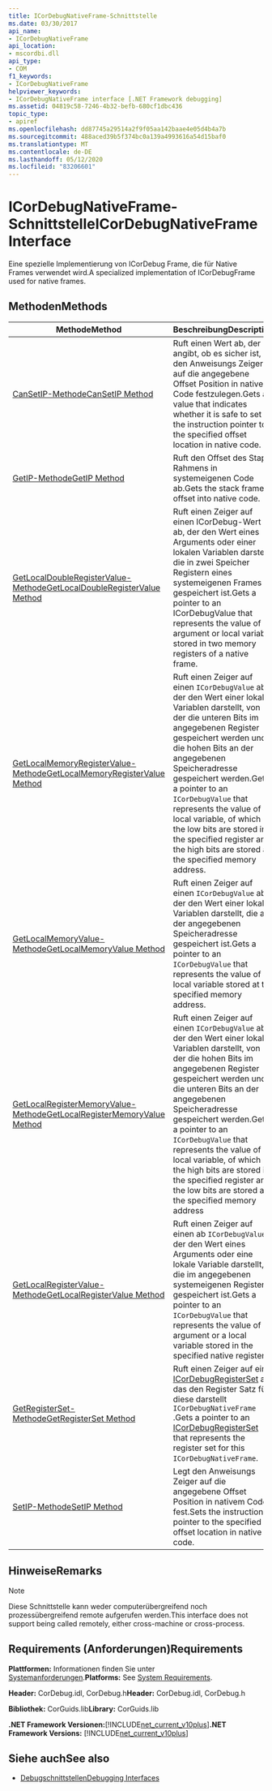 ```yaml
---
title: ICorDebugNativeFrame-Schnittstelle
ms.date: 03/30/2017
api_name:
- ICorDebugNativeFrame
api_location:
- mscordbi.dll
api_type:
- COM
f1_keywords:
- ICorDebugNativeFrame
helpviewer_keywords:
- ICorDebugNativeFrame interface [.NET Framework debugging]
ms.assetid: 04819c58-7246-4b32-befb-680cf1dbc436
topic_type:
- apiref
ms.openlocfilehash: dd87745a29514a2f9f05aa142baae4e05d4b4a7b
ms.sourcegitcommit: 488aced39b5f374bc0a139a4993616a54d15baf0
ms.translationtype: MT
ms.contentlocale: de-DE
ms.lasthandoff: 05/12/2020
ms.locfileid: "83206601"
---
```

# <a name="icordebugnativeframe-interface"></a><span data-ttu-id="58acf-102">ICorDebugNativeFrame-Schnittstelle</span><span class="sxs-lookup"><span data-stu-id="58acf-102">ICorDebugNativeFrame Interface</span></span>

<span data-ttu-id="58acf-103">Eine spezielle Implementierung von ICorDebug Frame, die für Native Frames verwendet wird.</span><span class="sxs-lookup"><span data-stu-id="58acf-103">A specialized implementation of ICorDebugFrame used for native frames.</span></span>  
  
## <a name="methods"></a><span data-ttu-id="58acf-104">Methoden</span><span class="sxs-lookup"><span data-stu-id="58acf-104">Methods</span></span>  
  
|<span data-ttu-id="58acf-105">Methode</span><span class="sxs-lookup"><span data-stu-id="58acf-105">Method</span></span>|<span data-ttu-id="58acf-106">Beschreibung</span><span class="sxs-lookup"><span data-stu-id="58acf-106">Description</span></span>|  
|------------|-----------------|  
|[<span data-ttu-id="58acf-107">CanSetIP-Methode</span><span class="sxs-lookup"><span data-stu-id="58acf-107">CanSetIP Method</span></span>](icordebugnativeframe-cansetip-method.md)|<span data-ttu-id="58acf-108">Ruft einen Wert ab, der angibt, ob es sicher ist, den Anweisungs Zeiger auf die angegebene Offset Position in nativem Code festzulegen.</span><span class="sxs-lookup"><span data-stu-id="58acf-108">Gets a value that indicates whether it is safe to set the instruction pointer to the specified offset location in native code.</span></span>|  
|[<span data-ttu-id="58acf-109">GetIP-Methode</span><span class="sxs-lookup"><span data-stu-id="58acf-109">GetIP Method</span></span>](icordebugnativeframe-getip-method.md)|<span data-ttu-id="58acf-110">Ruft den Offset des Stapel Rahmens in systemeigenen Code ab.</span><span class="sxs-lookup"><span data-stu-id="58acf-110">Gets the stack frame's offset into native code.</span></span>|  
|[<span data-ttu-id="58acf-111">GetLocalDoubleRegisterValue-Methode</span><span class="sxs-lookup"><span data-stu-id="58acf-111">GetLocalDoubleRegisterValue Method</span></span>](icordebugnativeframe-getlocaldoubleregistervalue-method.md)|<span data-ttu-id="58acf-112">Ruft einen Zeiger auf einen ICorDebug-Wert ab, der den Wert eines Arguments oder einer lokalen Variablen darstellt, die in zwei Speicher Registern eines systemeigenen Frames gespeichert ist.</span><span class="sxs-lookup"><span data-stu-id="58acf-112">Gets a pointer to an ICorDebugValue that represents the value of an argument or local variable stored in two memory registers of a native frame.</span></span>|  
|[<span data-ttu-id="58acf-113">GetLocalMemoryRegisterValue-Methode</span><span class="sxs-lookup"><span data-stu-id="58acf-113">GetLocalMemoryRegisterValue Method</span></span>](icordebugnativeframe-getlocalmemoryregistervalue-method.md)|<span data-ttu-id="58acf-114">Ruft einen Zeiger auf einen `ICorDebugValue` ab, der den Wert einer lokalen Variablen darstellt, von der die unteren Bits im angegebenen Register gespeichert werden und die hohen Bits an der angegebenen Speicheradresse gespeichert werden.</span><span class="sxs-lookup"><span data-stu-id="58acf-114">Gets a pointer to an `ICorDebugValue` that represents the value of a local variable, of which the low bits are stored in the specified register and the high bits are stored at the specified memory address.</span></span>|  
|[<span data-ttu-id="58acf-115">GetLocalMemoryValue-Methode</span><span class="sxs-lookup"><span data-stu-id="58acf-115">GetLocalMemoryValue Method</span></span>](icordebugnativeframe-getlocalmemoryvalue-method.md)|<span data-ttu-id="58acf-116">Ruft einen Zeiger auf einen `ICorDebugValue` ab, der den Wert einer lokalen Variablen darstellt, die an der angegebenen Speicheradresse gespeichert ist.</span><span class="sxs-lookup"><span data-stu-id="58acf-116">Gets a pointer to an `ICorDebugValue` that represents the value of a local variable stored at the specified memory address.</span></span>|  
|[<span data-ttu-id="58acf-117">GetLocalRegisterMemoryValue-Methode</span><span class="sxs-lookup"><span data-stu-id="58acf-117">GetLocalRegisterMemoryValue Method</span></span>](icordebugnativeframe-getlocalregistermemoryvalue-method.md)|<span data-ttu-id="58acf-118">Ruft einen Zeiger auf einen `ICorDebugValue` ab, der den Wert einer lokalen Variablen darstellt, von der die hohen Bits im angegebenen Register gespeichert werden und die unteren Bits an der angegebenen Speicheradresse gespeichert werden.</span><span class="sxs-lookup"><span data-stu-id="58acf-118">Gets a pointer to an `ICorDebugValue` that represents the value of a local variable, of which the high bits are stored in the specified register and the low bits are stored at the specified memory address</span></span>|  
|[<span data-ttu-id="58acf-119">GetLocalRegisterValue-Methode</span><span class="sxs-lookup"><span data-stu-id="58acf-119">GetLocalRegisterValue Method</span></span>](icordebugnativeframe-getlocalregistervalue-method.md)|<span data-ttu-id="58acf-120">Ruft einen Zeiger auf einen ab `ICorDebugValue` , der den Wert eines Arguments oder eine lokale Variable darstellt, die im angegebenen systemeigenen Register gespeichert ist.</span><span class="sxs-lookup"><span data-stu-id="58acf-120">Gets a pointer to an `ICorDebugValue` that represents the value of an argument or a local variable stored in the specified native register.</span></span>|  
|[<span data-ttu-id="58acf-121">GetRegisterSet-Methode</span><span class="sxs-lookup"><span data-stu-id="58acf-121">GetRegisterSet Method</span></span>](icordebugnativeframe-getregisterset-method.md)|<span data-ttu-id="58acf-122">Ruft einen Zeiger auf ein [ICorDebugRegisterSet](icordebugregisterset-interface.md) ab, das den Register Satz für diese darstellt `ICorDebugNativeFrame` .</span><span class="sxs-lookup"><span data-stu-id="58acf-122">Gets a pointer to an [ICorDebugRegisterSet](icordebugregisterset-interface.md) that represents the register set for this `ICorDebugNativeFrame`.</span></span>|  
|[<span data-ttu-id="58acf-123">SetIP-Methode</span><span class="sxs-lookup"><span data-stu-id="58acf-123">SetIP Method</span></span>](icordebugnativeframe-setip-method.md)|<span data-ttu-id="58acf-124">Legt den Anweisungs Zeiger auf die angegebene Offset Position in nativem Code fest.</span><span class="sxs-lookup"><span data-stu-id="58acf-124">Sets the instruction pointer to the specified offset location in native code.</span></span>|  
  
## <a name="remarks"></a><span data-ttu-id="58acf-125">Hinweise</span><span class="sxs-lookup"><span data-stu-id="58acf-125">Remarks</span></span>  
  
> [!NOTE]
> <span data-ttu-id="58acf-126">Diese Schnittstelle kann weder computerübergreifend noch prozessübergreifend remote aufgerufen werden.</span><span class="sxs-lookup"><span data-stu-id="58acf-126">This interface does not support being called remotely, either cross-machine or cross-process.</span></span>  
  
## <a name="requirements"></a><span data-ttu-id="58acf-127">Requirements (Anforderungen)</span><span class="sxs-lookup"><span data-stu-id="58acf-127">Requirements</span></span>  
 <span data-ttu-id="58acf-128">**Plattformen:** Informationen finden Sie unter [Systemanforderungen](../../get-started/system-requirements.md).</span><span class="sxs-lookup"><span data-stu-id="58acf-128">**Platforms:** See [System Requirements](../../get-started/system-requirements.md).</span></span>  
  
 <span data-ttu-id="58acf-129">**Header:** CorDebug.idl, CorDebug.h</span><span class="sxs-lookup"><span data-stu-id="58acf-129">**Header:** CorDebug.idl, CorDebug.h</span></span>  
  
 <span data-ttu-id="58acf-130">**Bibliothek:** CorGuids.lib</span><span class="sxs-lookup"><span data-stu-id="58acf-130">**Library:** CorGuids.lib</span></span>  
  
 <span data-ttu-id="58acf-131">**.NET Framework Versionen:**[!INCLUDE[net_current_v10plus](../../../../includes/net-current-v10plus-md.md)]</span><span class="sxs-lookup"><span data-stu-id="58acf-131">**.NET Framework Versions:** [!INCLUDE[net_current_v10plus](../../../../includes/net-current-v10plus-md.md)]</span></span>  
  
## <a name="see-also"></a><span data-ttu-id="58acf-132">Siehe auch</span><span class="sxs-lookup"><span data-stu-id="58acf-132">See also</span></span>

- [<span data-ttu-id="58acf-133">Debugschnittstellen</span><span class="sxs-lookup"><span data-stu-id="58acf-133">Debugging Interfaces</span></span>](debugging-interfaces.md)
